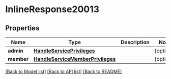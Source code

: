 # InlineResponse20013

## Properties
Name | Type | Description | Notes
------------ | ------------- | ------------- | -------------
**admin** | [**HandleServicePrivileges**](HandleServicePrivileges.md) |  | [optional] 
**member** | [**HandleServiceMemberPrivileges**](HandleServiceMemberPrivileges.md) |  | [optional] 

[[Back to Model list]](../README.md#documentation-for-models) [[Back to API list]](../README.md#documentation-for-api-endpoints) [[Back to README]](../README.md)

